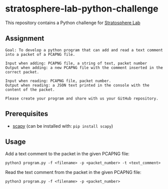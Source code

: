 # stratosphere-lab-python-challenge

This repository contains a Python challenge for [Stratosphere Lab](https://www.stratosphereips.org/)

## Assignment

```text
Goal: To develop a python program that can add and read a text comment into a packet of a PCAPNG file.

Input when adding: PCAPNG file, a string of text, packet number
Output when adding: a new PCAPNG file with the comment inserted in the correct packet.

Input when reading: PCAPNG file, packet number.
Output when reading: a JSON text printed in the console with the content of the packet.

Please create your program and share with us your GitHub repository.
```

## Prerequisites

- [scapy](https://scapy.net/) (can be installed with: `pip install scapy`)

## Usage

Add a text comment to the packet in the given PCAPNG file:

  ```shell
  python3 program.py -f <filename> -p <packet_number> -t <text_comment>
  ```

Read the text comment from the packet in the given PCAPNG file:

```shell
python3 program.py -f <filename> -p <packet_number>
```
